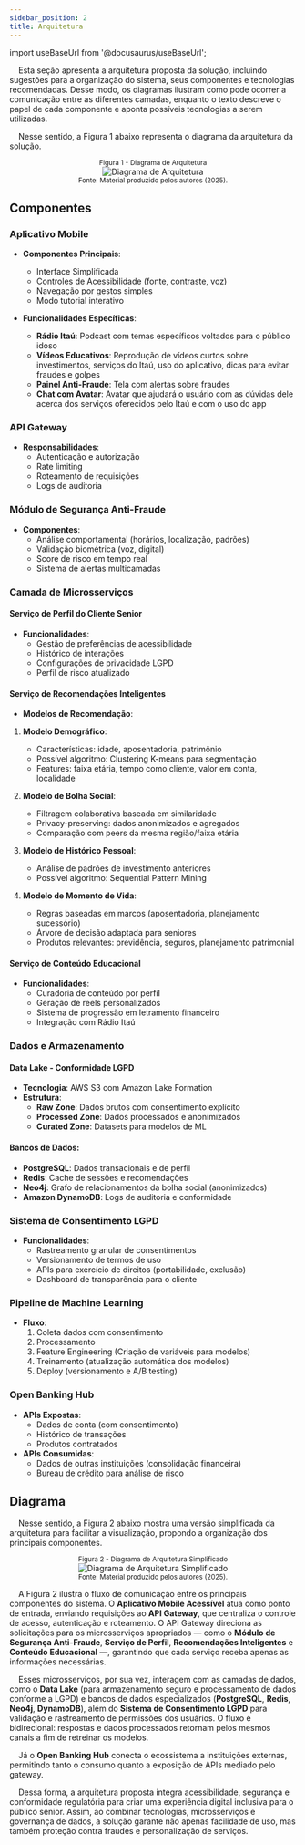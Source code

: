 ```yaml
---
sidebar_position: 2
title: Arquitetura
---
```


import useBaseUrl from '@docusaurus/useBaseUrl';

&nbsp;&nbsp;&nbsp;&nbsp;Esta seção apresenta a arquitetura proposta da solução, incluindo sugestões para a organização do sistema, seus componentes e tecnologias recomendadas. Desse modo, os diagramas ilustram como pode ocorrer a comunicação entre as diferentes camadas, enquanto o texto descreve o papel de cada componente e aponta possíveis tecnologias a serem utilizadas.

&nbsp;&nbsp;&nbsp;&nbsp;Nesse sentido, a Figura 1 abaixo representa o diagrama da arquitetura da solução.

<div align="center">
  <sup>Figura 1 - Diagrama de Arquitetura</sup>
  <br />
  <img src={useBaseUrl('/img/arquitetura.png')} alt="Diagrama de Arquitetura" style={{maxWidth: "800px"}} />
  <br />
  <sup>Fonte: Material produzido pelos autores (2025).</sup>
</div>

## Componentes

### Aplicativo Mobile
- **Componentes Principais**:
  - Interface Simplificada
  - Controles de Acessibilidade (fonte, contraste, voz)
  - Navegação por gestos simples
  - Modo tutorial interativo

- **Funcionalidades Específicas**:
    - **Rádio Itaú**: Podcast com temas específicos voltados para o público idoso
    - **Vídeos Educativos**: Reprodução de vídeos curtos sobre investimentos, serviços do Itaú, uso do aplicativo, dicas para evitar fraudes e golpes
    - **Painel Anti-Fraude**: Tela com alertas sobre fraudes
    - **Chat com Avatar**: Avatar que ajudará o usuário com as dúvidas dele acerca dos serviços oferecidos pelo Itaú e com o uso do app

### API Gateway
- **Responsabilidades**:
  - Autenticação e autorização
  - Rate limiting
  - Roteamento de requisições
  - Logs de auditoria

### Módulo de Segurança Anti-Fraude
- **Componentes**:
  - Análise comportamental (horários, localização, padrões)
  - Validação biométrica (voz, digital)
  - Score de risco em tempo real
  - Sistema de alertas multicamadas

### Camada de Microsserviços

#### Serviço de Perfil do Cliente Senior
- **Funcionalidades**:
  - Gestão de preferências de acessibilidade
  - Histórico de interações
  - Configurações de privacidade LGPD
  - Perfil de risco atualizado

#### Serviço de Recomendações Inteligentes
- **Modelos de Recomendação**:

1. **Modelo Demográfico**:
   - Características: idade, aposentadoria, patrimônio
   - Possível algoritmo: Clustering K-means para segmentação
   - Features: faixa etária, tempo como cliente, valor em conta, localidade

2. **Modelo de Bolha Social**:
   - Filtragem colaborativa baseada em similaridade
   - Privacy-preserving: dados anonimizados e agregados
   - Comparação com peers da mesma região/faixa etária

3. **Modelo de Histórico Pessoal**:
   - Análise de padrões de investimento anteriores
   - Possível algoritmo: Sequential Pattern Mining

4. **Modelo de Momento de Vida**:
   - Regras baseadas em marcos (aposentadoria, planejamento sucessório)
   - Árvore de decisão adaptada para seniores
   - Produtos relevantes: previdência, seguros, planejamento patrimonial

#### Serviço de Conteúdo Educacional
- **Funcionalidades**:
  - Curadoria de conteúdo por perfil
  - Geração de reels personalizados
  - Sistema de progressão em letramento financeiro
  - Integração com Rádio Itaú

### Dados e Armazenamento

#### **Data Lake - Conformidade LGPD**
- **Tecnologia**: AWS S3 com Amazon Lake Formation
- **Estrutura**:
  - **Raw Zone**: Dados brutos com consentimento explícito
  - **Processed Zone**: Dados processados e anonimizados
  - **Curated Zone**: Datasets para modelos de ML

#### **Bancos de Dados**:
- **PostgreSQL**: Dados transacionais e de perfil
- **Redis**: Cache de sessões e recomendações
- **Neo4j**: Grafo de relacionamentos da bolha social (anonimizados)
- **Amazon DynamoDB**: Logs de auditoria e conformidade

### **Sistema de Consentimento LGPD**
- **Funcionalidades**:
  - Rastreamento granular de consentimentos
  - Versionamento de termos de uso
  - APIs para exercício de direitos (portabilidade, exclusão)
  - Dashboard de transparência para o cliente

### Pipeline de Machine Learning
- **Fluxo**:
  1. Coleta dados com consentimento
  2. Processamento
  3. Feature Engineering (Criação de variáveis para modelos)
  4. Treinamento (atualização automática dos modelos)
  5. Deploy (versionamento e A/B testing)

### Open Banking Hub
- **APIs Expostas**:
  - Dados de conta (com consentimento)
  - Histórico de transações
  - Produtos contratados
- **APIs Consumidas**:
  - Dados de outras instituições (consolidação financeira)
  - Bureau de crédito para análise de risco

## Diagrama

&nbsp;&nbsp;&nbsp;&nbsp;Nesse sentido, a Figura 2 abaixo mostra uma versão simplificada da arquitetura para facilitar a visualização, propondo a organização dos principais componentes.


<div align="center">
  <sup>Figura 2 - Diagrama de Arquitetura Simplificado</sup>
  <br />
  <img src={useBaseUrl('/img/arquitetura_simplificada.png')} alt="Diagrama de Arquitetura Simplificado" style={{maxWidth: "600px"}} />
  <br />
  <sup>Fonte: Material produzido pelos autores (2025).</sup>
</div>

&nbsp;&nbsp;&nbsp;&nbsp;A Figura 2 ilustra o fluxo de comunicação entre os principais componentes do sistema. O **Aplicativo Mobile Acessível** atua como ponto de entrada, enviando requisições ao **API Gateway**, que centraliza o controle de acesso, autenticação e roteamento. O API Gateway direciona as solicitações para os microsserviços apropriados — como o **Módulo de Segurança Anti-Fraude**, **Serviço de Perfil**, **Recomendações Inteligentes** e **Conteúdo Educacional** —, garantindo que cada serviço receba apenas as informações necessárias.

&nbsp;&nbsp;&nbsp;&nbsp;Esses microsserviços, por sua vez, interagem com as camadas de dados, como o **Data Lake** (para armazenamento seguro e processamento de dados conforme a LGPD) e bancos de dados especializados (**PostgreSQL**, **Redis**, **Neo4j**, **DynamoDB**), além do **Sistema de Consentimento LGPD** para validação e rastreamento de permissões dos usuários. O fluxo é bidirecional: respostas e dados processados retornam pelos mesmos canais a fim de retreinar os modelos.

&nbsp;&nbsp;&nbsp;&nbsp;Já o **Open Banking Hub** conecta o ecossistema a instituições externas, permitindo tanto o consumo quanto a exposição de APIs mediado pelo gateway.

&nbsp;&nbsp;&nbsp;&nbsp;Dessa forma, a arquitetura proposta integra acessibilidade, segurança e conformidade regulatória para criar uma experiência digital inclusiva para o público sênior. Assim, ao combinar tecnologias, microsserviços e governança de dados, a solução garante não apenas facilidade de uso, mas também proteção contra fraudes e personalização de serviços.